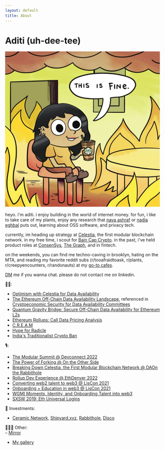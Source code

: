 ```yaml
---
layout: default
title: About
---
```


# Aditi (uh-dee-tee)

![aditi](/adit.jpg)

heyo. i'm aditi. i enjoy building in the world of internet money. for fun, i like to take care of my plants, enjoy any research that [nava ashraf](https://ashrafnava.wordpress.com/) or [nadia eghbal](https://nadiaeghbal.com/oss/) puts out, learning about OSS software, and privacy tech. 

currently, im heading up strategy at [Celestia](https://celestia.org/), the first modular blockchain network. in my free time, i scout for [Bain Cap Crypto](https://twitter.com/BainCapCrypto). in the past, i've held product roles at [ConsenSys](https://consensys.net/), [The Graph](https://thegraph.com/en/), and in fintech. 

on the weekends, you can find me techno-caving in brooklyn, hating on the MTA, and reading my favorite reddit subs (r/tooafraidtoask, r/plants, r/creepyencounters, r/randonauts) at my [go-to cafes](https://www.notion.so/cafe-workspots-80b6b55555524fe88185d20806e30967).

[DM](https://twitter.com/adeets_22) me if you wanna chat. please do not contact me on linkedin. 

✍🏻:  
- [Optimism with Celestia for Data Availability](https://gov.optimism.io/t/draft-gf-phase-1-proposal-optimism-with-celestia-for-data-availability/2881)
- [The Ethereum Off-Chain Data Availability Landscape](https://blog.celestia.org/ethereum-off-chain-data-availability-landscape/), referenced in [ Cryptoeconomic Security for Data Availability Committees](https://arxiv.org/abs/2208.02999)  
- [Quantum Gravity Bridge: Secure Off-Chain Data Availability for Ethereum L2s](https://blog.celestia.org/celestiums/) 
- [Ethereum Rollups: Call Data Pricing Analysis](https://forum.celestia.org/t/ethereum-rollup-call-data-pricing-analysis/141) 
- [C.R.E.A.M](https://buttercup4pres.medium.com/c-r-e-a-m-e39e49a4a9fa) 
- [Hype for Radicle](https://buttercup4pres.medium.com/hype-for-radicle-957cfd03aaf8?source=---------0----------------------------) 
- [India's Traditionalist Crypto Ban](https://thejuggernaut.com/article?id=7vkLiVyhWm5guuwTPcbTCl) 

🎙: 
- [The Modular Summit @ Devconnect 2022](https://www.youtube.com/watch?v=35_rr8Vf-4k) 
- [The Power of Forking @ On the Other Side](https://www.othersidepod.xyz/episode/38) 
- [Breaking Down Celestia, the First Modular Blockchain Network @ DAOn the Rabbithole](https://open.spotify.com/episode/3tr56vdAPMhEenDqqUguQI?si=8c96aa7062584681) 
- [Rollup Dev Experience @ EthDenver 2022](https://www.youtube.com/watch?v=Tgk7eXUCgYk)  
- [Converting web2 talent to web3 @ LisCon 2021](https://vimeo.com/showcase/8950429/video/637517315)
- [Onboarding + Education in web3 @ LisCon 2021](https://vimeo.com/showcase/8950429/video/637513467)
- [WGMI Moments, Identity, and Onboarding Talent into web3](https://www.youtube.com/watch?v=NDEDHj9zdSw)
- [SXSW 2019: Eth Universal Logins](https://www.youtube.com/watch?v=NhHs1lPCzK0https://www.youtube.com/watch?v=NhHs1lPCzK0) 

💸 Investments: 
- [Ceramic Network](https://ceramic.network/), [Shipyard.xyz](https://www.shipyard.xyz/), [Rabbithole](https://rabbithole.gg/), [Disco](https://www.disco.xyz/)

👩🏻‍🎨 Other:    
– [Mirror](https://mirror.xyz/adeets.eth) 
- [My gallery](https://gallery.so/adeets_22)

